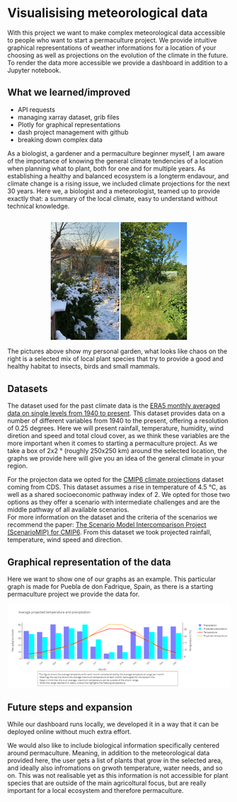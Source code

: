 # Visualisising meteorological data


With this project we want to make complex meteorological data accessible to people who want to start a permaculture project. We provide intuitive graphical representations of weather informations for a location of your choosing as well as projections on the evolution of the climate in the future. 
To render the data more accessible we provide a dashboard in addition to a Jupyter notebook. 

## What we learned/improved
- API requests
- managing xarray dataset, grib files
- Plotly for graphical representations
- dash project management with github
- breaking down complex data


As a biologist, a gardener and a permaculture beginner myself, I am aware of the importance of knowing the general climate tendencies of a location when planning what to plant, both for one and for multiple years. 
As establishing a healthy and balanced ecosystem is a longterm endavour, and climate change is a rising issue, we included climate projections for the next 30 years. 
Here we, a biologist and a meteorologist, teamed up to provide exactly that: a summary of the local climate, easy to understand without technical knowledge. 
<div style="display: flex; justify-content: center;">
  <p style="float: left;">
    <img src="images/permaculture/winter.jpg" width="155" />
    <img src="images/permaculture/summer.jpg" width="150" /> 
  </p>
</div>
The pictures above show my personal garden, what looks like chaos on the right is a selected mix of local plant species that try to provide a good and healthy habitat to insects, birds and small mammals. 

## Datasets

The dataset used for the past climate data is the [ERA5 monthly averaged data on single levels from 1940 to present](https://cds.climate.copernicus.eu/cdsapp#!/dataset/reanalysis-era5-single-levels-monthly-means?tab=overview).
This dataset provides data on a number of different variables from 1940 to the present, offering a resolution of 0.25 degrees. Here we will present rainfall, temperature, humidity, wind diretion and speed and total cloud cover, as we think these variables are the more important when it comes to starting a permaculture project. 
As we take a box of 2x2 ° (roughly 250x250 km) around the selected location, the graphs we provide here will give you an idea of the general climate in your region.

For the projecton data we opted for the [CMIP6 climate projections](https://cds.climate.copernicus.eu/cdsapp#!/dataset/projections-cmip6?tab=form) dataset coming from CDS. This dataset assumes a rise in temperature of 4.5 °C, as well as a shared socioeconomic pathway index of 2. We opted for those two options as they offer a scenario with intermediate challenges and are the middle pathway of all available scenarios.  
For more information on the dataset and the criteria of the scenarios we recommend the paper: [The Scenario Model Intercomparison Project (ScenarioMIP)
for CMIP6](https://gmd.copernicus.org/articles/9/3461/2016/gmd-9-3461-2016.pdf). 
From this dataset we took projected rainfall, temperature, wind speed and direction. 

## Graphical representation of the data 

Here we want to show one of our graphs as an example. This particular graph is made for Puebla de don Fadrique, Spain, as there is a starting permaculture project we provide the data for. 

<img src="images/permaculture/rain_temp_graph.png"/>

## Future steps and expansion

While our dashboard runs locally, we developed it in a way that it can be deployed online without much extra effort. 

We would also like to include biological information specifically centered around permaculture. Meaning, in addition to the meteorological data provided here, the user gets a list of plants that grow in the selected area, and ideally also infromations on grwoth temperature, water needs, and so on. This was not realisable yet as this information is not accessible for plant species that are outside of the main agricoltural focus, but are really important for a local ecosystem and therefore permaculture. 